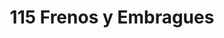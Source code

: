 ---
title: "115 Frenos y Embragues"
url: /posadas/115-frenos-y-embragues/
shop: piezas de automóviles
---